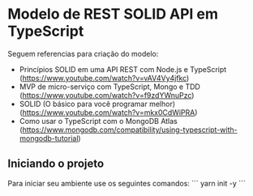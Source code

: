 # Modelo de REST SOLID API em TypeScript 
Seguem referencias para criação do modelo:
- Princípios SOLID em uma API REST com Node.js e TypeScript (https://www.youtube.com/watch?v=vAV4Vy4jfkc)
- MVP de micro-serviço com TypeScript, Mongo e TDD (https://www.youtube.com/watch?v=f9zdYWnuPzc)
- SOLID (O básico para você programar melhor) (https://www.youtube.com/watch?v=mkx0CdWiPRA)
- Como usar o TypeScript com o MongoDB Atlas (https://www.mongodb.com/compatibility/using-typescript-with-mongodb-tutorial)

## Iniciando o projeto

Para iniciar seu ambiente use os seguintes comandos:
´´´ yarn init -y ´´´
 
